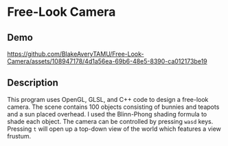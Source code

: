 # Free-Look Camera

## Demo

https://github.com/BlakeAveryTAMU/Free-Look-Camera/assets/108947178/4d1a56ea-69b6-48e5-8390-ca012173be19

## Description

This program uses OpenGL, GLSL, and C++ code to design a free-look camera. The scene contains 100 objects consisting of bunnies and teapots and a sun placed overhead. I used the Blinn-Phong shading formula to shade each object. The camera can be controlled by pressing `wasd` keys. Pressing `t` will open up a top-down view of the world which features a view frustum. 
